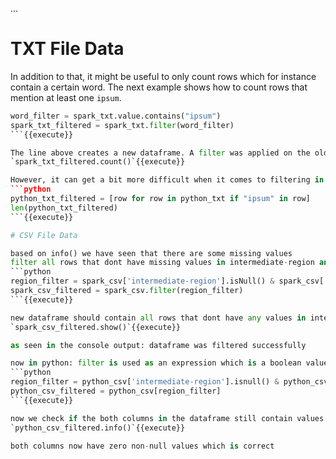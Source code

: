 ...

# TXT File Data

In addition to that, it might be useful to only count rows which for instance contain a certain word. The next example shows how to count rows that mention at least one `ipsum`. 
```python
word_filter = spark_txt.value.contains("ipsum")
spark_txt_filtered = spark_txt.filter(word_filter)
```{{execute}}

The line above creates a new dataframe. A filter was applied on the old dataframe to only select certain rows that contain the word `ipsum`. Now, use the `count()` function on the new dataframe to see the results.
`spark_txt_filtered.count()`{{execute}}

However, it can get a bit more difficult when it comes to filtering in python, so we need another strategy here which is called list comprehension. This is a powerful method in python that is used to carry out expressions on items in a list. Let's say we want to filter our list by the word `ipsum` and then count the matching items just like above. This can be done like the following:
```python
python_txt_filtered = [row for row in python_txt if "ipsum" in row]
len(python_txt_filtered)
```{{execute}}

# CSV File Data

based on info() we have seen that there are some missing values
filter all rows that dont have missing values in intermediate-region and intermediate-region-code
```python
region_filter = spark_csv['intermediate-region'].isNull() & spark_csv['intermediate-region-code'].isNull()
spark_csv_filtered = spark_csv.filter(region_filter)
```{{execute}}

new dataframe should contain all rows that dont have any values in intermediate-region and intermediate-region-code
`spark_csv_filtered.show()`{{execute}}

as seen in the console output: dataframe was filtered successfully

now in python: filter is used as an expression which is a boolean value, filter is then set into the dataframe, each row in the dataframe will be checked whether it matches the filter or not.
```python
region_filter = python_csv['intermediate-region'].isnull() & python_csv['intermediate-region-code'].isnull()
python_csv_filtered = python_csv[region_filter]
```{{execute}}

now we check if the both columns in the dataframe still contain values.
`python_csv_filtered.info()`{{execute}}

both columns now have zero non-null values which is correct